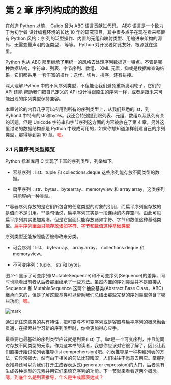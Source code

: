 # 第 2 章 序列构成的数组

在创造 Python 以前， Guido 曾为 ABC 语言贡献过代码。 ABC 语言是一个致力于为初学者 设计编程环境的长达 10 年的研究项目，其中很多点子在现在看来都很有 Python 风格：序 列的泛型操作、内置的元组和映射类型、用缩进来架构的源码、无需变量声明的强类型， 等等。 Python 对开发者如此友好，根源就在这里。

Python 也从 ABC 那里继承了用统一的风格去处理序列数据这一特点。不管是哪种数据结构，字符串、列表、字节序列、数组、 XML 元素，抑或是数据库查询结果，它们都共用 一套丰富的操作：迭代、切片、排序，还有拼接。

深入理解 Python 中的不同序列类型，不但能让我们避免重新发明轮子，它们的 API 还能 帮助我们把自己定义的 API 设计得跟原生的序列一样，或者是跟未来可能出现的序列类型保持兼容。

本章讨论的内容几乎可以应用到所有的序列类型上，从我们熟悉的list，到 Pyhon3 中特有的str和bytes。我还会特别提到跟列表、元组、数组以及队列有关的话题。但是 Unicode 字符串和字节序列这方面的内容被放在了第 4 章。另外这里讨论的数据结构都是 Python 中现成可用的，如果你想知道怎样创建自己的序列类型，那得等到第 10 章。<span style="color:red;">嗯。</span>

### 2.1 内置序列类型概览

Python 标准库用 C 实现了丰富的序列类型，列举如下。

- 容器序列：list、tuple 和 collections.deque 这些序列能存放不同类型的数据。

- 扁平序列：str、bytes、bytearray、memoryview 和 array.array，这类序列只能容纳一种类型。

**容器序列存放的是它们所包含的任意类型的对象的引用，而扁平序列里存放的是值而不是引用。**换句话说，扁平序列其实是一段连续的内存空间。由此可见扁平序列其实更加紧凑，但是它里面只能存放诸如字符、字节和数值这种基础类型。<span style="color:red;">扁平序列里面只能存放诸如字符、字节和数值这种基础类型</span>

序列类型还能按照能否被修改来分类。

- 可变序列：list、 bytearray、 array.array、 collections.deque 和 memoryview。

- 不可变序列：tuple、 str 和 bytes。

图 2-1 显示了可变序列(MutableSequence)和不可变序列(Sequence)的差异，同时也能看出前者从后者那里继承了一些方法。虽然内置的序列类型并不是直接从 Sequence 和 MutableSequence 这两个抽象基类(Abstract Base Class，ABC)继承而来的，但是了解这些基类可以帮助我们总结出那些完整的序列类型包含了哪些功能。<span style="color:red;">嗯。</span>

![mark](http://pacdb2bfr.bkt.clouddn.com/blog/image/180711/i3Dl7F1fEc.png?imageslim)


通过记住这些类的共有特性，把可变与不可变序列或是容器与扁平序列的概念融会贯通，在探索并学习新的序列类型时，你会更加得心应手。

最重要也最基础的序列类型应该就是列表(list) 了。list是一个可变序列，并且能同时存放不同类型的元素。作为这本书的读者，我想你应该对它很了解了，因此让我们直接开始讨论列表推导(list comprehension)吧。列表推导是一种构建列表的方法，它异常强大，然而由于相关的句法比较晦涩，人们往往不愿意去用它。掌握列表推导还可以为我们打开生成器表达式(generator expression)的大门，后者具有生成各种类型的元素并用它们来填充序列的功能。下一节就来看看这两个概念。<span style="color:red;">嗯，到底什么是列表推导，什么是生成器表达式？</span>
